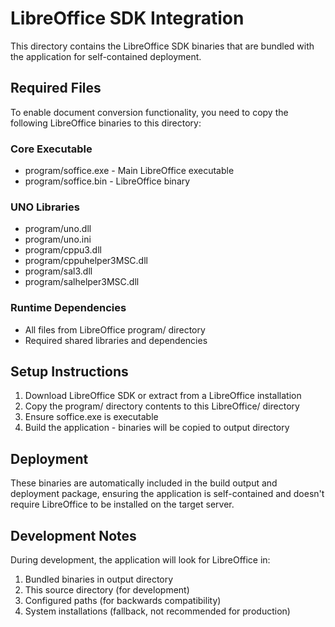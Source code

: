 # LibreOffice SDK Integration

This directory contains the LibreOffice SDK binaries that are bundled with the application for self-contained deployment.

## Required Files

To enable document conversion functionality, you need to copy the following LibreOffice binaries to this directory:

### Core Executable
- program/soffice.exe - Main LibreOffice executable
- program/soffice.bin - LibreOffice binary

### UNO Libraries
- program/uno.dll
- program/uno.ini
- program/cppu3.dll
- program/cppuhelper3MSC.dll
- program/sal3.dll
- program/salhelper3MSC.dll

### Runtime Dependencies
- All files from LibreOffice program/ directory
- Required shared libraries and dependencies

## Setup Instructions

1. Download LibreOffice SDK or extract from a LibreOffice installation
2. Copy the program/ directory contents to this LibreOffice/ directory
3. Ensure soffice.exe is executable
4. Build the application - binaries will be copied to output directory

## Deployment

These binaries are automatically included in the build output and deployment package, ensuring the application is self-contained and doesn't require LibreOffice to be installed on the target server.

## Development Notes

During development, the application will look for LibreOffice in:
1. Bundled binaries in output directory
2. This source directory (for development)
3. Configured paths (for backwards compatibility)
4. System installations (fallback, not recommended for production)